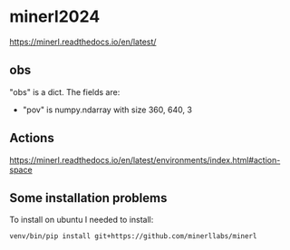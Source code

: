 # minerl2024
https://minerl.readthedocs.io/en/latest/


## obs 
"obs" is a dict. The fields are:
- "pov" is numpy.ndarray with size 360, 640, 3

## Actions
https://minerl.readthedocs.io/en/latest/environments/index.html#action-space

## Some installation problems
To install on ubuntu I needed to install:
```
venv/bin/pip install git+https://github.com/minerllabs/minerl
```
